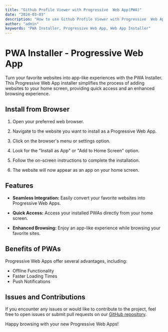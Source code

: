 ```yaml
---
title: "Github Profile Viewer with Progressive  Web App(PWA)"
date: "2024-03-03"
description: "How to use Github Profile Viewer with Progressive  Web App."
author: "admin"
keywords: "PWA Installer, Progressive Web App, Web App Installer"
---
```


# PWA Installer - Progressive Web App

Turn your favorite websites into app-like experiences with the PWA Installer. This Progressive Web App installer simplifies the process of adding websites to your home screen, providing quick access and an enhanced browsing experience.

## Install from Browser

1. Open your preferred web browser.

2. Navigate to the website you want to install as a Progressive Web App.

3. Click on the browser's menu or settings option.

4. Look for the "Install as App" or "Add to Home Screen" option.

5. Follow the on-screen instructions to complete the installation.

6. The website will now appear as an app on your home screen.

## Features

- **Seamless Integration:** Easily convert your favorite websites into Progressive Web Apps.

- **Quick Access:** Access your installed PWAs directly from your home screen.

- **Enhanced Browsing:** Enjoy an app-like experience while browsing your favorite sites.

## Benefits of PWAs

Progressive Web Apps offer several advantages, including:

- Offline Functionality
- Faster Loading Times
- Push Notifications

## Issues and Contributions

If you encounter any issues or would like to contribute to the project, feel free to open issues or submit pull requests on our [GitHub repository](https://github.com/yourusername/pwa-installer).

Happy browsing with your new Progressive Web Apps!
